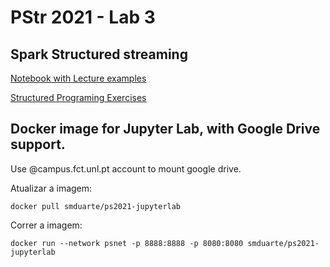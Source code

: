 # PStr 2021 - Lab 3
## Spark Structured streaming

[Notebook with Lecture examples](https://nbviewer.jupyter.org/github/smduarte/ps2021/blob/master/lab3/ProStr2021_Lecture3.ipynb)

[Structured Programing Exercises](https://nbviewer.jupyter.org/github/smduarte/ps2021/blob/master/lab3/ProStr2021_Lab3.ipynb)


## Docker image for Jupyter Lab, with Google Drive support.

Use @campus.fct.unl.pt account to mount google drive.

Atualizar a imagem:

`docker pull smduarte/ps2021-jupyterlab`

Correr a imagem:

`docker run --network psnet -p 8888:8888 -p 8080:8080 smduarte/ps2021-jupyterlab`
